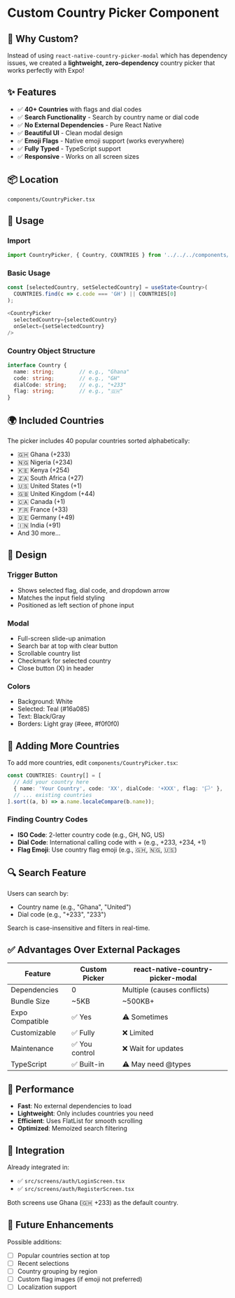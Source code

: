 # Custom Country Picker Component

## 🎯 Why Custom?

Instead of using `react-native-country-picker-modal` which has dependency issues, we created a **lightweight, zero-dependency** country picker that works perfectly with Expo!

## ✨ Features

- ✅ **40+ Countries** with flags and dial codes
- ✅ **Search Functionality** - Search by country name or dial code
- ✅ **No External Dependencies** - Pure React Native
- ✅ **Beautiful UI** - Clean modal design
- ✅ **Emoji Flags** - Native emoji support (works everywhere)
- ✅ **Fully Typed** - TypeScript support
- ✅ **Responsive** - Works on all screen sizes

## 📦 Location

```
components/CountryPicker.tsx
```

## 🔧 Usage

### Import

```typescript
import CountryPicker, { Country, COUNTRIES } from '../../../components/CountryPicker';
```

### Basic Usage

```typescript
const [selectedCountry, setSelectedCountry] = useState<Country>(
  COUNTRIES.find(c => c.code === 'GH') || COUNTRIES[0]
);

<CountryPicker
  selectedCountry={selectedCountry}
  onSelect={setSelectedCountry}
/>
```

### Country Object Structure

```typescript
interface Country {
  name: string;        // e.g., "Ghana"
  code: string;        // e.g., "GH"
  dialCode: string;    // e.g., "+233"
  flag: string;        // e.g., "🇬🇭"
}
```

## 🌍 Included Countries

The picker includes 40 popular countries sorted alphabetically:

- 🇬🇭 Ghana (+233)
- 🇳🇬 Nigeria (+234)
- 🇰🇪 Kenya (+254)
- 🇿🇦 South Africa (+27)
- 🇺🇸 United States (+1)
- 🇬🇧 United Kingdom (+44)
- 🇨🇦 Canada (+1)
- 🇫🇷 France (+33)
- 🇩🇪 Germany (+49)
- 🇮🇳 India (+91)
- And 30 more...

## 🎨 Design

### Trigger Button
- Shows selected flag, dial code, and dropdown arrow
- Matches the input field styling
- Positioned as left section of phone input

### Modal
- Full-screen slide-up animation
- Search bar at top with clear button
- Scrollable country list
- Checkmark for selected country
- Close button (X) in header

### Colors
- Background: White
- Selected: Teal (#16a085)
- Text: Black/Gray
- Borders: Light gray (#eee, #f0f0f0)

## 📝 Adding More Countries

To add more countries, edit `components/CountryPicker.tsx`:

```typescript
const COUNTRIES: Country[] = [
  // Add your country here
  { name: 'Your Country', code: 'XX', dialCode: '+XXX', flag: '🏳️' },
  // ... existing countries
].sort((a, b) => a.name.localeCompare(b.name));
```

### Finding Country Codes

- **ISO Code**: 2-letter country code (e.g., GH, NG, US)
- **Dial Code**: International calling code with + (e.g., +233, +234, +1)
- **Flag Emoji**: Use country flag emoji (e.g., 🇬🇭, 🇳🇬, 🇺🇸)

## 🔍 Search Feature

Users can search by:
- Country name (e.g., "Ghana", "United")
- Dial code (e.g., "+233", "233")

Search is case-insensitive and filters in real-time.

## ✅ Advantages Over External Packages

| Feature | Custom Picker | react-native-country-picker-modal |
|---------|--------------|-----------------------------------|
| Dependencies | 0 | Multiple (causes conflicts) |
| Bundle Size | ~5KB | ~500KB+ |
| Expo Compatible | ✅ Yes | ⚠️ Sometimes |
| Customizable | ✅ Fully | ❌ Limited |
| Maintenance | ✅ You control | ❌ Wait for updates |
| TypeScript | ✅ Built-in | ⚠️ May need @types |

## 🚀 Performance

- **Fast**: No external dependencies to load
- **Lightweight**: Only includes countries you need
- **Efficient**: Uses FlatList for smooth scrolling
- **Optimized**: Memoized search filtering

## 🎯 Integration

Already integrated in:
- ✅ `src/screens/auth/LoginScreen.tsx`
- ✅ `src/screens/auth/RegisterScreen.tsx`

Both screens use Ghana (🇬🇭 +233) as the default country.

## 🔄 Future Enhancements

Possible additions:
- [ ] Popular countries section at top
- [ ] Recent selections
- [ ] Country grouping by region
- [ ] Custom flag images (if emoji not preferred)
- [ ] Localization support
